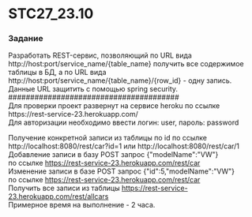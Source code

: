 # STC27_23.10
<h3>Задание</h3>
Разработать REST-сервис, позволяющий по URL вида
http://host:port/service_name/{table_name} получить все содержимое таблицы в БД, а по
URL вида http://host:port/service_name/{table_name}/{row_id} - одну запись. Данные URL
защитить с помощью spring security.<br>
#######################################<br>
Для проверки проект развернут на сервисе heroku по ссылке https://rest-service-23.herokuapp.com/<br>
Для авторизации необходимо ввести логин: user, пароль: password<br>

Получение конкретной записи из таблицы по id по ссылке http://localhost:8080/rest/car?id=1 или http://localhost:8080/rest/car/1 <br>
Добавление записи в базу POST запрос {"modelName":"VW"}<br> по ссылке https://rest-service-23.herokuapp.com/rest/car <br>
Изменение записи в базе POST запрос {"id":5,"modelName":"VW"}<br> по ссылке https://rest-service-23.herokuapp.com/rest/car <br>
Получить все записи из таблицы https://rest-service-23.herokuapp.com/rest/allcars <br>
Примерное время на выполнение - 2 часа.
